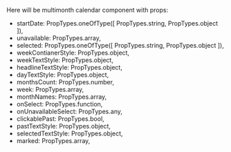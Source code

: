 Here will be multimonth calendar component with props:

-  startDate: PropTypes.oneOfType([ PropTypes.string, PropTypes.object ]),
-  unavailable: PropTypes.array,
-  selected: PropTypes.oneOfType([ PropTypes.string, PropTypes.object ]),
-  weekContianerStyle: PropTypes.object,
-  weekTextStyle: PropTypes.object,
-  headlineTextStyle: PropTypes.object,
-  dayTextStyle: PropTypes.object,
-  monthsCount: PropTypes.number,
-  week: PropTypes.array,
-  monthNames: PropTypes.array,
-  onSelect: PropTypes.function,
-  onUnavailableSelect: PropTypes.any,
-  clickablePast: PropTypes.bool,
-  pastTextStyle: PropTypes.object,
-  selectedTextStyle: PropTypes.object,
-  marked: PropTypes.array,
